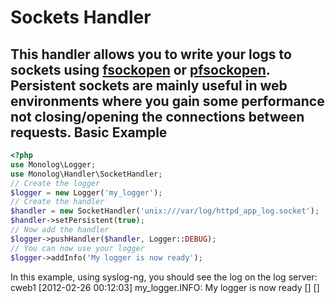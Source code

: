 Sockets Handler
===============
This handler allows you to write your logs to sockets using [fsockopen](http://php.net/fsockopen)
or [pfsockopen](http://php.net/pfsockopen).
Persistent sockets are mainly useful in web environments where you gain some performance not closing/opening
the connections between requests.
Basic Example
-------------
```php
<?php
use Monolog\Logger;
use Monolog\Handler\SocketHandler;
// Create the logger
$logger = new Logger('my_logger');
// Create the handler
$handler = new SocketHandler('unix:///var/log/httpd_app_log.socket');
$handler->setPersistent(true);
// Now add the handler
$logger->pushHandler($handler, Logger::DEBUG);
// You can now use your logger
$logger->addInfo('My logger is now ready');
```
In this example, using syslog-ng, you should see the log on the log server:
    cweb1 [2012-02-26 00:12:03] my_logger.INFO: My logger is now ready [] []
